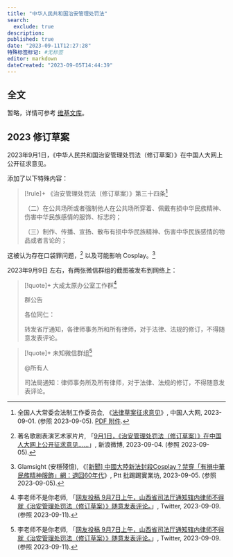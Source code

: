 ```yaml
---
title: "中华人民共和国治安管理处罚法"
search:
  exclude: true
description:
published: true
date: "2023-09-11T12:27:28"
特殊标签标记: #无标签
editor: markdown
dateCreated: "2023-09-05T14:44:39"
---
```


## 全文

暂略，详情可参考 [维基文库](https://zh.wikisource.org/wiki/中华人民共和国治安管理处罚法)。

## 2023 修订草案

2023年9月1日，《中华人民共和国治安管理处罚法（修订草案）》在中国人大网上公开征求意见。

添加了以下特殊内容：

> [!rule]+ 《治安管理处罚法（修订草案）》第三十四条[^95932]
>
> （二）在公共场所或者强制他人在公共场所穿着、佩戴有损中华民族精神、伤害中华民族感情的服饰、标志的；
>
> （三）制作、传播、宣扬、散布有损中华民族精神、伤害中华民族感情的物品或者言论的；

[^95932]: 全国人大常委会法制工作委员会, 《[法律草案征求意见](https://web.archive.org/web/20230905053715/http://www.npc.gov.cn/flcaw/userIndex.html?lid=ff8081818a22132f018a499710595932)》, 中国人大网, 2023-09-01. (参照 2023-09-05). [PDF 附件](https://web.archive.org/web/20230904104716mp_/http://www.npc.gov.cn/flcaw/flca/ff8081818a22132f018a499710595932/attachment.pdf).

这被认为存在口袋罪问题，[^0zwjx] 以及可能影响 Cosplay。[^2AB35]

[^0zwjx]: 著名歌剧表演艺术家片片, 「[9月1日，《治安管理处罚法（修订草案）》在中国人大网上公开征求意见……](https://archive.ph/0zwjx "https://weibo.com/7094481716/NhLMwDPVq")」, 新浪微博, 2023-09-04. (参照 2023-09-05).

[^2AB35]: Glamsight (安穩殘憶), 《[[新聞] 中國大陸新法封殺Cosplay？禁穿「有損中華民族精神服飾」網：退回60年代](https://archive.ph/X48aW "https://www.ptt.cc/bbs/C_Chat/M.1693890352.A.B35.html")》, Ptt 批踢踢實業坊, 2023-09-05. (参照 2023-09-05).

2023年9月9日 左右，有两张微信群组的截图被发布到网络上：

> [!quote]+ 大成太原办公室工作群[^71568]
>
> 群公告
>
> 各位同仁：
>
> 转发省厅通知，各律师事务所和所有律师，对于法律、法规的修订，不得随意发表评论。

[^71568]: 李老师不是你老师, 「[网友投稿 9月7日上午，山西省司法厅通知辖内律师不得就《治安管理处罚法（修订草案）》随意发表评论。](https://web.archive.org/web/20230911015602/https://bird.habedieeh.re/whyyoutouzhele/status/1700455285196771568)」, Twitter, 2023-09-09. (参照 2023-09-11).

> [!quote]+ 未知微信群组[^71568]
>
> @所有人
>
> 司法局通知：律师事务所及所有律师，对于法律、法规的修订，不得随意发表评论。

[^70976]: 高静, 《[中共治安管理处罚法修改征求意见 律师被噤声](https://web.archive.org/web/20230911012307/https://cn.epochtimes.com/gb/23/9/10/n14070976.htm)》, 大纪元, 2023-09-11. (参照 2023-09-11).

